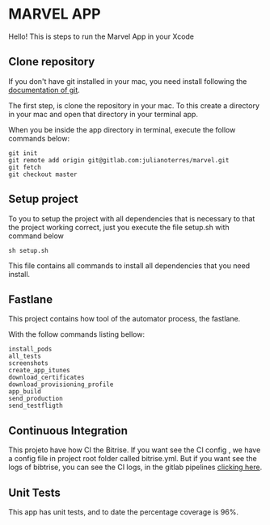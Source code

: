 # MARVEL APP

Hello! This is steps to run the Marvel App in your Xcode


## Clone repository

If you don't have git installed in your mac, you need install following the [documentation of git].

[documentation of git]:https://git-scm.com/download/mac

The first step, is clone the repository in your mac. To this create a directory in your mac and open that directory in your terminal app.

When you be inside the app directory in terminal, execute the follow commands below:


	git init
	git remote add origin git@gitlab.com:julianoterres/marvel.git
	git fetch
	git checkout master

## Setup project

To you to setup the project with all dependencies that is necessary to that the project working correct, just you execute the file setup.sh with command below

	sh setup.sh

This file contains all commands to install all dependencies that you need install.

## Fastlane

This project contains how tool of the automator process, the fastlane.

With the follow commands listing bellow:

	install_pods
	all_tests
	screenshots
	create_app_itunes
	download_certificates
	download_provisioning_profile
	app_build
	send_production
	send_testfligth
	
	
## Continuous Integration

This projeto have how CI the Bitrise. If you want see the CI config , we have a config file in project root folder called bitrise.yml. But if you want see the logs of bibtrise, you can see the CI logs, in the gitlab pipelines [clicking here].

[clicking here]:https://gitlab.com/julianoterres/marvel/pipelines
	
## Unit Tests

This app has unit tests, and to date the percentage coverage is 96%.
